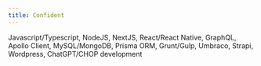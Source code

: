 ```yaml
---
title: Confident
---
```


Javascript/Typescript, NodeJS, NextJS, React/React Native, GraphQL, Apollo Client, MySQL/MongoDB, Prisma ORM, Grunt/Gulp, Umbraco, Strapi, Wordpress, ChatGPT/CHOP development

